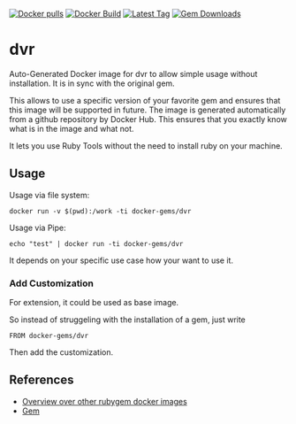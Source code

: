 [![Docker pulls](https://img.shields.io/docker/pulls/rubygem/dvr.svg)](https://hub.docker.com/r/rubygem/dvr/)
[![Docker Build](https://img.shields.io/docker/automated/rubygem/dvr.svg)](https://hub.docker.com/r/rubygem/dvr/)
[![Latest Tag](https://img.shields.io/github/tag/docker-rubygem/dvr.svg)](https://hub.docker.com/r/rubygem/dvr/)
[![Gem Downloads](https://img.shields.io/gem/dt/dvr.svg)](https://rubygems.org/gems/dvr/)
# dvr

Auto-Generated Docker image for dvr to allow simple usage without installation.
It is in sync with the original gem.

This allows to use a specific version of your favorite gem and ensures that this image will be supported in future.
The image is generated automatically from a github repository by Docker Hub.
This ensures that you exactly know what is in the image and what not.

It lets you use Ruby Tools without the need to install ruby on your machine.

## Usage

Usage via file system:

`docker run -v $(pwd):/work -ti docker-gems/dvr`

Usage via Pipe:

`echo "test" | docker run -ti docker-gems/dvr`

It depends on your specific use case how your want to use it.

### Add Customization

For extension, it could be used as base image.

So instead of struggeling with the installation of a gem, just write

`FROM docker-gems/dvr`

Then add the customization.

## References

 - [Overview over other rubygem docker images](https://github.com/thinkbot/docker-rubygem)
 - [Gem](https://rubygems.org/gems/dvr/)
